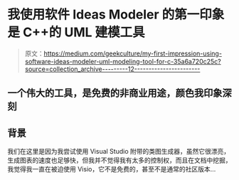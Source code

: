 # 我使用软件 Ideas Modeler 的第一印象是 C++的 UML 建模工具

> 原文：<https://medium.com/geekculture/my-first-impression-using-software-ideas-modeler-uml-modeling-tool-for-c-35a6a720c25c?source=collection_archive---------12----------------------->

## 一个伟大的工具，是免费的非商业用途，颜色我印象深刻

## 背景

我们在这里是因为我尝试使用 Visual Studio 附带的类图生成器，虽然它很漂亮，生成图表的速度也足够快，但我并不觉得我有太多的控制权，而且在文档中挖掘，我觉得我一直在被迫使用 Visio，它不是免费的，甚至不是通常的社区版本…